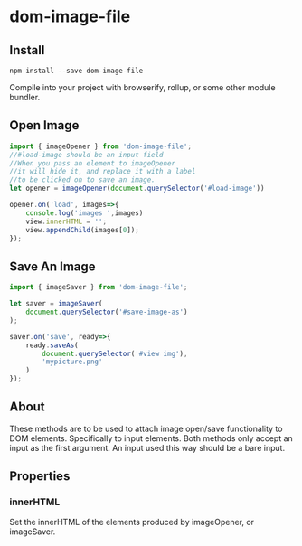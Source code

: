 dom-image-file
=====

Install
-------

`npm install --save dom-image-file`

Compile into your project with browserify, rollup, or some other module bundler.

Open Image
----------

```javascript
import { imageOpener } from 'dom-image-file';
//#load-image should be an input field
//When you pass an element to imageOpener
//it will hide it, and replace it with a label
//to be clicked on to save an image.
let opener = imageOpener(document.querySelector('#load-image'))

opener.on('load', images=>{
    console.log('images ',images)
    view.innerHTML = '';
    view.appendChild(images[0]);
});

```

Save An Image
-------------

```javascript
import { imageSaver } from 'dom-image-file';

let saver = imageSaver(
    document.querySelector('#save-image-as')
);

saver.on('save', ready=>{
    ready.saveAs(
        document.querySelector('#view img'),
        'mypicture.png'
    )
});

```

About
----

These methods are to be used to attach image open/save functionality to DOM elements. Specifically to input elements. Both methods only accept an input as the first argument. An input used this way should be a bare input.

Properties
----------

### innerHTML

Set the innerHTML of the elements produced by imageOpener, or imageSaver.
